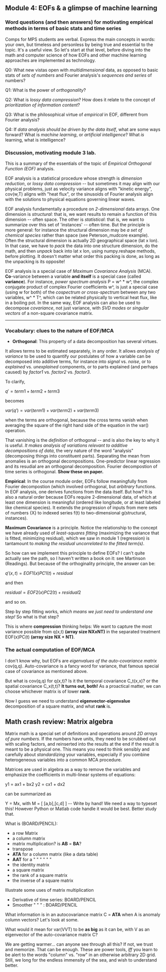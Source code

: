 ## Module 4: EOFs & a glimpse of machine learning

### Word questions (and then answers) for motivating empirical methods in terms of basic stats and time series 

Comps for MPS students are verbal. Express the main concepts in words: your own, but timeless and personless by being true and essential to the topic. It's a useful view. So let's start at that level, before diving into the math and computer science of how EOFs and other machine learning approaches are implemented as technology.

Q0: What new vistas open with *multidimensional* data, as opposed to basic stats of *sets of numbers* and Fourier analysis's *sequences and series* of numbers?  

Q1: What is the power of *orthogonality*?

Q2: What is *lossy data compression*? How does it relate to the concept of *prioritization of information content*?

Q3: What is the philosophical virtue of *empirical* in EOF, different from Fourier analysis?

Q4: If *data analysis should be driven by the data itself*, what are some ways forward? What is *machine learning*, or *artificial intelligence*? What *is* learning, what is intelligence?


### Discussion, motivating module 3 lab.

This is a summary of the essentials of the topic of *Empirical Orthogonal Function (EOF)* analysis.

EOF analysis is a statistical procedure whose strength is *dimension reduction*, or *lossy data compression* -- but sometimes it may align with our physical problems, just as velocity variance aligns with "kinetic energy", cov(w,T) aligns with "heat flux", or the sinusoids of Fourier analysis align with the solutions to physical equations governing linear waves.

EOF analysis fundamentally a procedure on *2-dimensional* data arrays. One dimension is *structural*: that is, we want results to remain a function of this dimension -- often space. The other is *statistical*: that is, we want to summarize over this set of 'instances' -- often time. But the principle is more general: for instance the structural dimension may be *a set of chemical species* rather than space (see Peterson_mudcore example). Often the structural dimension is actually 2D geographical space (lat x lon). In that case, we have to *pack* the data into one structure dimension, do the math, and then *unpack* back into lat x lon, using numpy.reshape methods, before plotting. It doesn't matter what order this packing is done, as long as the unpacking is its opposite!

EOF analysis is a special case of *Maximum Covariance Analysis* (MCA). **Co**-variance between a variable **and itself** is a special case (called **variance**). For instance, *power spectrum analysis* P = w^ * w^, the complex conjugate product of complex Fourier coefficients w^, is just a special case (using w for both) of the *cospectrum or cross-spectrum* between any two variables, w^ * T^, which can be related physically to vertical heat flux, like in a boiling pot. In the same way, EOF analysis can also be used to decompose *covariance*, not just variance, with *SVD modes* or *singular vectors* of a non-square covariance matrix.

-----------

### Vocabulary: clues to the nature of EOF/MCA

* **Orthogonal**: This property of a data decomposition has several virtues.  

It allows terms to be estimated separately, in any order. It allows *analysis of variance* to be used to quantify our postulates of how a variable can be decomposed into additive terms, for instance into *signal* vs. *noise*, or to *explained* vs. *unexplained* components, or to parts explained (and perhaps caused) by *factor1* vs. *factor2* vs. *factor3*. 

To clarify,  

$q' = term1 + term2 + term3$

becomes

$var(q') = var(term1) + var(term2) + var(term3)$

when the terms are orthogonal, because the cross terms vanish when averaging the square of the right hand side of the equation in the var() operation.

That vanishing is the *definition* of orthogonal -- and is also the key to why it is useful. *It makes analysis of variations relevant to additive decompositions of data*, the very nature of the word "analysis" (decomposing things into constituent parts). Separating the mean from anomalies is an orthogonal decompositions. One-predictor linear regression and its resudial are an orthogonal decomposition. Fourier decompostion of time series is orthogonal. **Show these on paper.**

**Empirical**: In the course module order, EOFs follow meaningfully from Fourier decompostion (which involved orthogonal, but *arbitrary* functions. In EOF analysis, one derives functions from the data itself. But how? It is also a natural order because EOFs require 2-dimensional data, of which at least one dimension is meaningful (ordered like longitude, or at least labeled like chemical species). It extends the progression of inputs from mere sets of numbers {X} to indexed series f(t) to two-dimensional g(structural, instances).

**Maximum Covariance** is a principle. Notice the relationship to the concept we have already used of *least-squares fitting* (maximizing the variance that is fitted, minimizing residual), which we saw in module 1 (regression) is tantamount to *making the residual uncorrelated to the fitted term(s)*.

So how can we implement this principle to define EOFs? I can't quite actually see the path, so I haven't written a book on it: see Martinson (Readings). But because of the orthoginality principle, the answer can be:

$q'(x,t) = EOF1(x) PC1(t) + residual$

and then

$residual = EOF2(x) PC2(t) + residual2$

and so on.

Step by step fitting works, *which means we just need to understand one step!* So what is that step?


This is where **compression** thinking helps: We want to capture the most variance possible from q(x,t) **(array size NXxNT)** in the separated treatment EOF(x)PC(t) **(array size NX + NT)**.

### The actual computation of EOF/MCA

I don't know why, but EOFs are *eigenvalues of the auto-covariance matrix* cov(q,q). Auto-covariance is a fancy word for variance, that famous special case of covariance as mentioned above.

But what is cov(q,q) for q(x,t)? Is it the temporal covariance C_t(x,x)? or the spatial covariance C_x(t,t)? **It turns out, both!** As a proactical matter, we can choose whichever matrix is of lower **rank**.

Now I guess we need to understand **eigenvector-eigenvalue** decomposition of a square matrix, and what **rank** is.

## Math crash review: Matrix algebra

Matrix math is a special set of definitions and operations around *2D arrays of pure numbers*. If the numbers have units, they need to be scrubbed out with scaling factors, and reinserted into the results at the end if the result is meant to be a physical one. This means you need to think sensibly and carefully about *standardizing* your variables, especially if you combine heterogeneous variables into a common MCA procedure.

Matrices are used in algebra as a way to remove the variables and emphasize the coefficients in multi-linear systems of equations:

y1 = ax1 + bx2
y2 = cx1 + dx2

can be summarized as

Y = Mx, with
M = [ [a,b],[c,d] ] -- Write by hand! We need a way to typeset this! However Python or Matlab code handle it would be best. Better study that.

What is (BOARD/PENCIL):
* a row Matrix
* a column matrix
* matrix multiplication? is **AB** = **BA**?
* transpose
* **A<super>T</super>A** for a column matrix (like a data table)
* **AA<super>T</super>** for a " " " " " "
* the identity matrix
* a square matrix
* the rank of a square matrix
* the inverse of a square matrix

Illustrate some uses of matrix multiplication

  - Derivative of time series: BOARD/PENCIL
  - Smoother " " " : BOARD/PENCIL

What information is in an autocovariance matrix C = **A<super>T</super>A** when A is anomaly column vectors? Let's look at some.


What would it mean for var(VV<super>T</super>) to be **as big** as it can be, with V as an eigenvector of the auto-covariance matrix C?

We are getting warmer... can anyone see through all this? If not, we trust and memorize. That can be enough. These are power tools, *iff* you learn to be alert to the words "column" vs. "row" in an otherwise arbitrary 2D grid. Still, we long for the endless immensity of the sea, and wish to understand better. 
